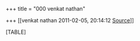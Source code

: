 +++
title = "000 venkat nathan"

+++
[[venkat nathan	2011-02-05, 20:14:12 [Source](https://groups.google.com/g/bvparishat/c/HhIV2bQqjPo)]]



[TABLE]

  

